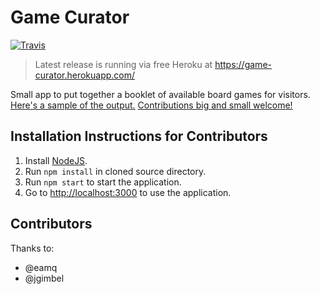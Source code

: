 # Game Curator

[![Travis](https://img.shields.io/travis/game-curator/game-curator.svg?style=flat-square)](https://travis-ci.org/game-curator/game-curator)

> Latest release is running via free Heroku at https://game-curator.herokuapp.com/

Small app to put together a booklet of available board games for visitors.
[Here's a sample of the output.](sample.pdf)
[Contributions big and small welcome!](CONTRIBUTING.md)

## Installation Instructions for Contributors

1. Install [NodeJS](https://nodejs.org).
2. Run `npm install` in cloned source directory.
3. Run `npm start` to start the application.
4. Go to [http://localhost:3000](http://localhost:3000) to use the application.

## Contributors

Thanks to:
* @eamq
* @jgimbel
